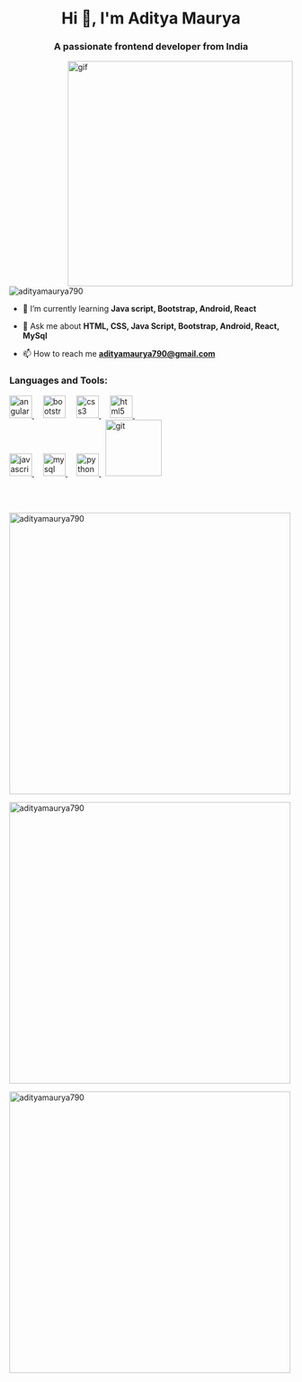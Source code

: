 
<h1 align="center">Hi 👋, I'm Aditya Maurya</h1>
<h3 align="center">A passionate frontend developer from India</h3>
<img align="right" alt="gif" width="400" src="https://media.tenor.com/UrnPTaqPEzkAAAAd/developer.gif">

</br>
<p align="left"> <img src="https://komarev.com/ghpvc/?username=adityamaurya790&label=Profile%20views&color=0e75b6&style=flat" alt="adityamaurya790" /> </p>

- 🌱 I’m currently learning **Java script, Bootstrap, Android, React**

- 💬 Ask me about **HTML, CSS, Java Script, Bootstrap, Android, React, MySql**

- 📫 How to reach me **adityamaurya790@gmail.com**

<p align="left">
</p>

<h3 align="left">Languages and Tools:</h3>
<p align="left">

<a  href="https://angular.io" target="_blank" rel="noreferrer" > 
<img src="https://encrypted-tbn0.gstatic.com/images?q=tbn:ANd9GcTpkv7cfsSQBoIjiH-mOcRp-Gr0JDtGJ-1vx-5ys-I&s" alt="angularjs" width="40" height="40" /> </a> &nbsp &nbsp
<a href="https://getbootstrap.com" target="_blank" rel="noreferrer" style="text-decoration:none"> <img src="https://upload.wikimedia.org/wikipedia/commons/thumb/b/b2/Bootstrap_logo.svg/800px-Bootstrap_logo.svg.png" alt="bootstrap" width="40" height="40"/> </a>  &nbsp &nbsp
<a href="https://www.w3schools.com/css/" target="_blank" rel="noreferrer"> <img src="https://cdn.pixabay.com/photo/2017/08/05/11/16/logo-2582747_1280.png" alt="css3" width="40" height="40"/> </a> &nbsp &nbsp
<a href="https://www.w3.org/html/" target="_blank" rel="noreferrer"> <img src="https://w7.pngwing.com/pngs/201/90/png-transparent-logo-html-html5.png" alt="html5" width="40" height="40"/> </a> &nbsp &nbsp
</br>
<a href="https://developer.mozilla.org/en-US/docs/Web/JavaScript" target="_blank" rel="noreferrer"> <img src="https://e7.pngegg.com/pngimages/602/440/png-clipart-javascript-open-logo-number-js-angle-text.png" alt="javascript" width="40" height="40"/> </a> &nbsp &nbsp
<a href="https://www.mysql.com/" target="_blank" rel="noreferrer"> <img src="https://aety.io/wp-content/uploads/2016/11/mysql-logo.png" alt="mysql" width="40" height="40"/> </a> &nbsp &nbsp
<a href="https://www.python.org" target="_blank" rel="noreferrer"> <img src="https://w7.pngwing.com/pngs/891/677/png-transparent-python-logos-and-brands-line-filled-icon.png" alt="python" width="40" height="40"/> </a> &nbsp
<a  href="https://git-scm.com/" target="_blank" rel="noreferrer" > 
<img src="https://initialcommit.com/img/initialcommit/baby-git-release.png" alt="git" width="100"  /> </a> 
</p>

</br> </br>
<p><img  src="https://github-readme-stats.vercel.app/api/top-langs?username=adityamaurya790&show_icons=true&locale=en&layout=compact" alt="adityamaurya790" width="500"/></p>

<p><img  src="https://github-readme-stats.vercel.app/api?username=adityamaurya790&show_icons=true&locale=en" alt="adityamaurya790" width="500"/></p>

<p><img  src="https://github-readme-streak-stats.herokuapp.com/?user=adityamaurya790&" alt="adityamaurya790" width="500" /></p>
